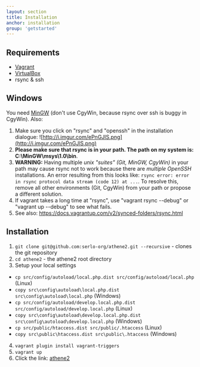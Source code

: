 ```yaml
---
layout: section
title: Installation
anchor: installation
group: 'getstarted'
---
```


## Requirements

* [Vagrant](http://www.vagrantup.com/)
* [VirtualBox](https://www.virtualbox.org/)
* rsync & ssh

## Windows

You need [MinGW](http://www.mingw.org/) (don't use CgyWin, because rsync over ssh is buggy in CgyWin). Also:

 1. Make sure you click on "rsync" and "openssh" in the installation dialogue: ![http://i.imgur.com/ePnGJlS.png](http://i.imgur.com/ePnGJlS.png)
 2. **Please make sure that rsync is in your path. The path on my system is: C:\MinGW\msys\1.0\bin**.
 3. **WARNING:** Having multiple *unix "suites" (Git, MinGW, CgyWin)* in your path may cause rsync not to work because there are *multiple OpenSSH* installations. An error resulting from this looks like: `rsync error: error in rsync protocol data stream (code 12) at ...`. To resolve this, remove all other environments (Git, CgyWin) from your path or propose a different solution.
 4. If vagrant takes a long time at "rsync", use "vagrant rsync --debug" or "vagrant up --debug" to see what fails.
 5. See also: https://docs.vagrantup.com/v2/synced-folders/rsync.html

## Installation

1. `git clone git@github.com:serlo-org/athene2.git --recursive` - clones the git repository
2. `cd athene2` - the athene2 root directory
3. Setup your local settings
 * `cp src/config/autoload/local.php.dist src/config/autoload/local.php` (Linux)
 * `copy src\config\autoload\local.php.dist src\config\autoload\local.php` (Windows)
 * `cp src/config/autoload/develop.local.php.dist src/config/autoload/develop.local.php` (Linux)
 * `copy src\config\autoload\develop.local.php.dist src\config\autoload\develop.local.php` (Windows)
 * `cp src/public/htaccess.dist src/public/.htaccess` (Linux)
 * `copy src\public\htaccess.dist src\public\.htaccess` (Windows)
4. `vagrant plugin install vagrant-triggers`
5. `vagrant up`
6. Click the link: [athene2](http://localhost:4567)
